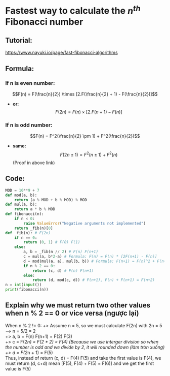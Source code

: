 # Fastest way to calculate the $n^{th}$ Fibonacci number

## Tutorial:
https://www.nayuki.io/page/fast-fibonacci-algorithms

## Formula:
### If n is even number:
$$F(n) = F(\frac{n}{2}) \times [2.F(\frac{n}{2} + 1) - F(\frac{n}{2})]$$ 
- **or:** $$F(2n) = F(n) \times [2.F(n + 1) - F(n)]$$
### If n is odd number:
$$F(n) = F^2(\frac{n}{2} \pm 1) + F^2(\frac{n}{2})$$
- **same:** $$F(2n \pm 1) = F^2(n \pm 1) + F^2(n)$$
(Proof in above link)

## Code:
```python
MOD = 10**9 + 7
def mod(a, b):    
    return (a % MOD + b % MOD) % MOD
def mul(a, b):
    return a * b % MOD
def fibonacci(n):
    if n < 0:
        raise ValueError("Negative arguments not implemented")
    return _fib(n)[0]
def _fib(n): # F(2n)
    if n == 0:
        return (0, 1) # F(0) F(1)
    else:
        a, b = _fib(n // 2) # F(n) F(n+1)
        c = mul(a, b*2-a) # Formula: F(n) = F(n) * [2F(n+1) - F(n)]
        d = mod(mul(a, a), mul(b, b)) # Formula: F(n+1) = F(n)^2 + F(n+1)^2
        if n % 2 == 0:
            return (c, d) # F(n) F(n+1)
        else:
            return (d, mod(c, d)) # F(n+1), F(n) + F(n+1) = F(n+2)
n = int(input())
print(fibonacci(n))
```

## Explain why we must return two other values when n % 2 == 0 or vice versa (ngược lại)
  When n % 2 != 0: 
  +> Assume n = 5, so we must calculate F(2n) with 2n = 5 --> n = 5/2 = 2 <br/>
  +> a, b = F(n) F(n+1) = F(2) F(3)   <br/>
  +> c = F(2*n) = F(2 * 2) = F(4) (Because we use interger division so when the number is odd and we divide by 2, it will rounded down (làm tròn xuống)  <br/>
  +> d = F(2*n + 1) = F(5)  <br/>
  Thus, instead of return (c, d) = F(4) F(5) and take the first value is F(4), we must return (d, c+d) mean [F(5), F(4) + F(5) = F(6)] and we get the first value is F(5)
